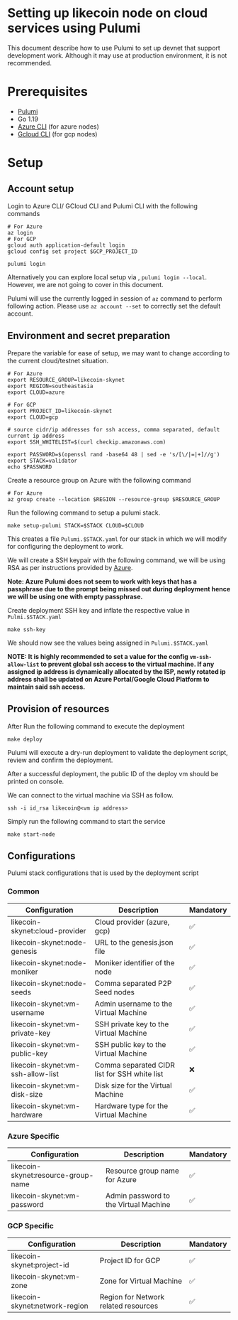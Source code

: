 # Setting up likecoin node on cloud services using Pulumi

This document describe how to use Pulumi to set up devnet that support development work. Although it may use at production environment, it is not recommended.

# Prerequisites

- [Pulumi](https://www.pulumi.com/docs/get-started/install/)
- Go 1.19
- [Azure CLI](https://docs.microsoft.com/en-us/cli/azure/install-azure-cli-macos) (for azure nodes)
- [Gcloud CLI](https://cloud.google.com/sdk/docs/install-sdk) (for gcp nodes)

# Setup

## Account setup

Login to Azure CLI/ GCloud CLI and Pulumi CLI with the following commands

```
# For Azure
az login
# For GCP
gcloud auth application-default login
gcloud config set project $GCP_PROJECT_ID

pulumi login
```

Alternatively you can explore local setup via , `pulumi login --local`. However, we are not going to cover in this document.

Pulumi will use the currently logged in session of `az` command to perform following action. Please use `az account --set` to correctly set the default account.

## Environment and secret preparation

Prepare the variable for ease of setup, we may want to change according to the current cloud/testnet situation.

```
# For Azure
export RESOURCE_GROUP=likecoin-skynet
export REGION=southeastasia
export CLOUD=azure

# For GCP
export PROJECT_ID=likecoin-skynet
export CLOUD=gcp

# source cidr/ip addresses for ssh access, comma separated, default current ip address
export SSH_WHITELIST=$(curl checkip.amazonaws.com)

export PASSWORD=$(openssl rand -base64 48 | sed -e 's/[\/|=|+]//g')
export STACK=validator
echo $PASSWORD
```

Create a resource group on Azure with the following command

```
# For Azure
az group create --location $REGION --resource-group $RESOURCE_GROUP
```

Run the following command to setup a pulumi stack.

```
make setup-pulumi STACK=$STACK CLOUD=$CLOUD
```

This creates a file `Pulumi.$STACK.yaml` for our stack in which we will modify for configuring the deployment to work.

We will create a SSH keypair with the following command, we will be using RSA as per instructions provided by [Azure](https://docs.microsoft.com/en-us/azure/virtual-machines/linux/ssh-from-windows#create-an-ssh-key-pair).

**Note: Azure Pulumi does not seem to work with keys that has a passphrase due to the prompt being missed out during deployment hence we will be using one with empty passphrase.**

Create deployment SSH key and inflate the respective value in `Pulmi.$STACK.yaml`

```
make ssh-key
```

We should now see the values being assigned in `Pulumi.$STACK.yaml`

**NOTE: It is highly recommended to set a value for the config `vm-ssh-allow-list` to prevent global ssh access to the virtual machine. If any assigned ip address is dynamically allocated by the ISP, newly rotated ip address shall be updated on Azure Portal/Google Cloud Platform to maintain said ssh access.**

## Provision of resources

After Run the following command to execute the deployment

```
make deploy
```

Pulumi will execute a dry-run deployment to validate the deployment script, review and confirm the deployment.

After a successful deployment, the public ID of the deploy vm should be printed on console.

We can connect to the virtual machine via SSH as follow.

```
ssh -i id_rsa likecoin@<vm ip address>
```

Simply run the following command to start the service

```
make start-node
```

## Configurations

Pulumi stack configurations that is used by the deployment script

### Common

| Configuration                     | Description                                  | Mandatory |
| --------------------------------- | -------------------------------------------- | --------- |
| likecoin-skynet:cloud-provider    | Cloud provider (azure, gcp)                  | ✅        |
| likecoin-skynet:node-genesis      | URL to the genesis.json file                 | ✅        |
| likecoin-skynet:node-moniker      | Moniker identifier of the node               | ✅        |
| likecoin-skynet:node-seeds        | Comma separated P2P Seed nodes               | ✅        |
| likecoin-skynet:vm-username       | Admin username to the Virtual Machine        | ✅        |
| likecoin-skynet:vm-private-key    | SSH private key to the Virtual Machine       | ✅        |
| likecoin-skynet:vm-public-key     | SSH public key to the Virtual Machine        | ✅        |
| likecoin-skynet:vm-ssh-allow-list | Comma separated CIDR list for SSH white list | ❌        |
| likecoin-skynet:vm-disk-size      | Disk size for the Virtual Machine            | ✅        |
| likecoin-skynet:vm-hardware       | Hardware type for the Virtual Machine        | ✅        |

### Azure Specific

| Configuration                       | Description                           | Mandatory |
| ----------------------------------- | ------------------------------------- | --------- |
| likecoin-skynet:resource-group-name | Resource group name for Azure         | ✅        |
| likecoin-skynet:vm-password         | Admin password to the Virtual Machine | ✅        |

### GCP Specific

| Configuration                  | Description                          | Mandatory |
| ------------------------------ | ------------------------------------ | --------- |
| likecoin-skynet:project-id     | Project ID for GCP                   | ✅        |
| likecoin-skynet:vm-zone        | Zone for Virtual Machine             | ✅        |
| likecoin-skynet:network-region | Region for Network related resources | ✅        |
